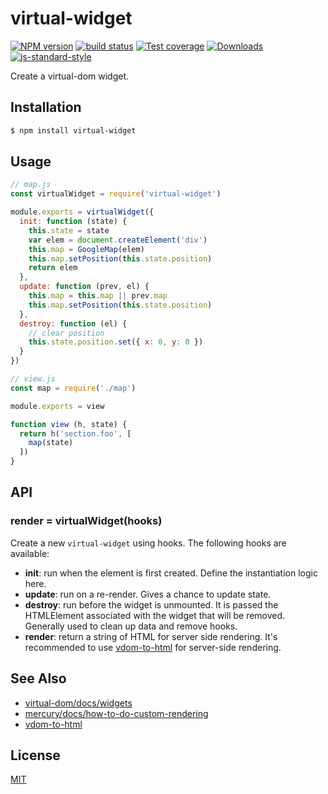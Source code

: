 # virtual-widget

[![NPM version][npm-image]][npm-url]
[![build status][travis-image]][travis-url]
[![Test coverage][codecov-image]][codecov-url]
[![Downloads][downloads-image]][downloads-url]
[![js-standard-style][standard-image]][standard-url]

Create a virtual-dom widget.

## Installation
```sh
$ npm install virtual-widget
```

## Usage
```js
// map.js
const virtualWidget = require('virtual-widget')

module.exports = virtualWidget({
  init: function (state) {
    this.state = state
    var elem = document.createElement('div')
    this.map = GoogleMap(elem)
    this.map.setPosition(this.state.position)
    return elem
  },
  update: function (prev, el) {
    this.map = this.map || prev.map
    this.map.setPosition(this.state.position)
  },
  destroy: function (el) {
    // clear position
    this.state.position.set({ x: 0, y: 0 })
  }
})
```
```js
// view.js
const map = require('./map')

module.exports = view

function view (h, state) {
  return h('section.foo', [
    map(state)
  ])
}
```

## API
### render = virtualWidget(hooks)
Create a new `virtual-widget` using hooks. The following hooks are available:
- __init__: run when the element is first created. Define the instantiation
  logic here.
- __update__: run on a re-render. Gives a chance to update state.
- __destroy__: run before the widget is unmounted. It is passed the HTMLElement
  associated with the widget that will be removed. Generally used to clean up
  data and remove hooks.
- __render__: return a string of HTML for server side rendering. It's
  recommended to use [vdom-to-html][1] for server-side rendering.

## See Also
- [virtual-dom/docs/widgets](https://github.com/Raynos/mercury/blob/master/docs/widgets.md)
- [mercury/docs/how-to-do-custom-rendering](https://github.com/Raynos/mercury/blob/master/docs/faq.md#how-do-i-do-custom-rendering)
- [vdom-to-html][1]

## License
[MIT](https://tldrlegal.com/license/mit-license)

[npm-image]: https://img.shields.io/npm/v/virtual-widget.svg?style=flat-square
[npm-url]: https://npmjs.org/package/virtual-widget
[travis-image]: https://img.shields.io/travis/yoshuawuyts/virtual-widget/master.svg?style=flat-square
[travis-url]: https://travis-ci.org/yoshuawuyts/virtual-widget
[codecov-image]: https://img.shields.io/codecov/c/github/yoshuawuyts/virtual-widget/master.svg?style=flat-square
[codecov-url]: https://codecov.io/github/yoshuawuyts/virtual-widget
[downloads-image]: http://img.shields.io/npm/dm/virtual-widget.svg?style=flat-square
[downloads-url]: https://npmjs.org/package/virtual-widget
[standard-image]: https://img.shields.io/badge/code%20style-standard-brightgreen.svg?style=flat-square
[standard-url]: https://github.com/feross/standard
[1]: https://github.com/nthtran/vdom-to-html
